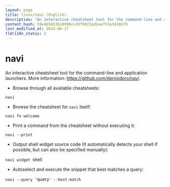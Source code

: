 ```yaml
---
layout: page
title: linux/navi (English)
description: "An interactive cheatsheet tool for the command-line and application launchers."
content_hash: 59e465653bc0998cc43f9023adbae753a3410579
last_modified_at: 2024-06-17
tldri18n_status: 2
---
```

# navi

An interactive cheatsheet tool for the command-line and application launchers.
More information: <https://github.com/denisidoro/navi>.

- Browse through all available cheatsheets:

`navi`

- Browse the cheatsheet for `navi` itself:

`navi fn welcome`

- Print a command from the cheatsheet without executing it:

`navi --print`

- Output shell widget source code (It automatically detects your shell if possible, but can also be specified manually):

`navi widget `<span class="tldr-var badge badge-pill bg-dark-lm bg-white-dm text-white-lm text-dark-dm font-weight-bold">shell</span>

- Autoselect and execute the snippet that best matches a query:

`navi --query '`<span class="tldr-var badge badge-pill bg-dark-lm bg-white-dm text-white-lm text-dark-dm font-weight-bold">query</span>`' --best-match`
